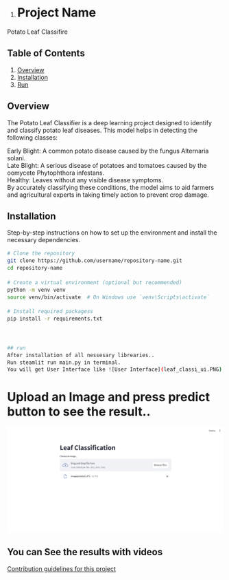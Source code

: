1. # Project Name

Potato Leaf Classifire

## Table of Contents

1. [Overview](#overview)
2. [Installation](#installation)
3. [Run](#run)


## Overview
The Potato Leaf Classifier is a deep learning project designed to identify and classify potato leaf diseases. This model helps in detecting the following classes:

Early Blight: A common potato disease caused by the fungus Alternaria solani.<br>
Late Blight: A serious disease of potatoes and tomatoes caused by the oomycete Phytophthora infestans.<br>
Healthy: Leaves without any visible disease symptoms.<br>
By accurately classifying these conditions, the model aims to aid farmers and agricultural experts in taking timely action to prevent crop damage.

## Installation

Step-by-step instructions on how to set up the environment and install the necessary dependencies.

```bash
# Clone the repository
git clone https://github.com/username/repository-name.git
cd repository-name

# Create a virtual environment (optional but recommended)
python -m venv venv
source venv/bin/activate  # On Windows use `venv\Scripts\activate`

# Install required packagess
pip install -r requirements.txt



## run
After installation of all nessesary librearies..
Run steamlit run main.py in terminal.
You will get User Interface like ![User Interface](leaf_classi_ui.PNG)
```
# Upload an Image and press predict button to see the result..


[![User Interface](leaf_classi_ui.PNG)](leaf_classi_ui.PNG)

## You can See the results  with videos

[Contribution guidelines for this project](https://github.com/9650ro85hit/rohitsen_potato_leaf_classifire/WhatsApp%20Video%202024-07-20%20at%2011.52.32%20AM.mp4)


